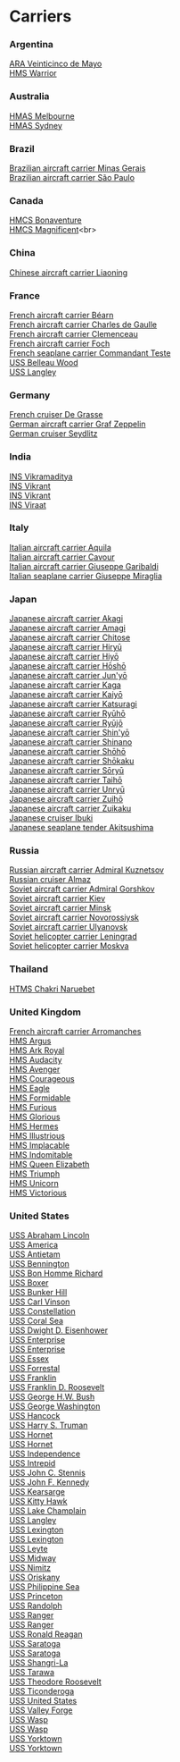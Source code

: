 # Carriers
### Argentina
[ARA Veinticinco de Mayo](https://en.wikipedia.org/wiki/ARA_Veinticinco_de_Mayo_(V-2))<br>
[HMS Warrior](https://en.wikipedia.org/wiki/HMS_Warrior_(R31))<br>
### Australia
[HMAS Melbourne](https://en.wikipedia.org/wiki/HMAS_Melbourne_(R21))<br>
[HMAS Sydney](https://en.wikipedia.org/wiki/HMAS_Sydney_(R17))<br>
### Brazil
[Brazilian aircraft carrier Minas Gerais](https://en.wikipedia.org/wiki/Brazilian_aircraft_carrier_Minas_Gerais)<br>
[Brazilian aircraft carrier São Paulo](https://en.wikipedia.org/wiki/Brazilian_aircraft_carrier_S%C3%A3o_Paulo_(A12))<br>
### Canada
[HMCS Bonaventure](https://en.wikipedia.org/wiki/HMCS_Bonaventure)<br>
[HMCS Magnificent](https://en.wikipedia.org/wiki/HMCS_Magnificent_(CVL_21))<br>
### China
[Chinese aircraft carrier Liaoning](https://en.wikipedia.org/wiki/Chinese_aircraft_carrier_Liaoning)<br>
### France
[French aircraft carrier Béarn](https://en.wikipedia.org/wiki/French_aircraft_carrier_B%C3%A9arn)<br>
[French aircraft carrier Charles de Gaulle](https://en.wikipedia.org/wiki/French_aircraft_carrier_Charles_de_Gaulle)<br>
[French aircraft carrier Clemenceau](https://en.wikipedia.org/wiki/French_aircraft_carrier_Clemenceau_(R98))<br>
[French aircraft carrier Foch](https://en.wikipedia.org/wiki/French_aircraft_carrier_Foch_(R99))<br>
[French seaplane carrier Commandant Teste](https://en.wikipedia.org/wiki/French_seaplane_carrier_Commandant_Teste)<br>
[USS Belleau Wood](https://en.wikipedia.org/wiki/USS_Belleau_Wood_(CVL-24))<br>
[USS Langley](https://en.wikipedia.org/wiki/USS_Langley_(CVL-27))<br>
### Germany
[French cruiser De Grasse](https://en.wikipedia.org/wiki/French_cruiser_De_Grasse)<br>
[German aircraft carrier Graf Zeppelin](https://en.wikipedia.org/wiki/German_aircraft_carrier_Graf_Zeppelin)<br>
[German cruiser Seydlitz](https://en.wikipedia.org/wiki/German_cruiser_Seydlitz)<br>
### India
[INS Vikramaditya](https://en.wikipedia.org/wiki/INS_Vikramaditya)<br>
[INS Vikrant](https://en.wikipedia.org/wiki/INS_Vikrant_(R11))<br>
[INS Vikrant](https://en.wikipedia.org/wiki/INS_Vikrant_(2013))<br>
[INS Viraat](https://en.wikipedia.org/wiki/INS_Viraat)<br>
### Italy
[Italian aircraft carrier Aquila](https://en.wikipedia.org/wiki/Italian_aircraft_carrier_Aquila)<br>
[Italian aircraft carrier Cavour](https://en.wikipedia.org/wiki/Italian_aircraft_carrier_Cavour)<br>
[Italian aircraft carrier Giuseppe Garibaldi](https://en.wikipedia.org/wiki/Italian_aircraft_carrier_Giuseppe_Garibaldi)<br>
[Italian seaplane carrier Giuseppe Miraglia](https://en.wikipedia.org/wiki/Italian_seaplane_carrier_Giuseppe_Miraglia)<br>
### Japan
[Japanese aircraft carrier Akagi](https://en.wikipedia.org/wiki/Japanese_aircraft_carrier_Akagi)<br>
[Japanese aircraft carrier Amagi](https://en.wikipedia.org/wiki/Japanese_aircraft_carrier_Amagi)<br>
[Japanese aircraft carrier Chitose](https://en.wikipedia.org/wiki/Japanese_aircraft_carrier_Chitose)<br>
[Japanese aircraft carrier Hiryū](https://en.wikipedia.org/wiki/Japanese_aircraft_carrier_Hiryū)<br>
[Japanese aircraft carrier Hiyō](https://en.wikipedia.org/wiki/Japanese_aircraft_carrier_Hiy%C5%8D)<br>
[Japanese aircraft carrier Hōshō](https://en.wikipedia.org/wiki/Japanese_aircraft_carrier_H%C5%8Dsh%C5%8D)<br>
[Japanese aircraft carrier Jun'yō](https://en.wikipedia.org/wiki/Japanese_aircraft_carrier_Jun%27y%C5%8D)<br>
[Japanese aircraft carrier Kaga](https://en.wikipedia.org/wiki/Japanese_aircraft_carrier_Kaga)<br>
[Japanese aircraft carrier Kaiyō](https://en.wikipedia.org/wiki/Japanese_aircraft_carrier_Kaiy%C5%8D)<br>
[Japanese aircraft carrier Katsuragi](https://en.wikipedia.org/wiki/Japanese_aircraft_carrier_Katsuragi)<br>
[Japanese aircraft carrier Ryūhō](https://en.wikipedia.org/wiki/Japanese_aircraft_carrier_Ry%C5%ABh%C5%8D)<br>
[Japanese aircraft carrier Ryūjō](https://en.wikipedia.org/wiki/Japanese_aircraft_carrier_Ry%C5%ABj%C5%8D)<br>
[Japanese aircraft carrier Shin'yō](https://en.wikipedia.org/wiki/Japanese_aircraft_carrier_Shin%27y%C5%8D)<br>
[Japanese aircraft carrier Shinano](https://en.wikipedia.org/wiki/Japanese_aircraft_carrier_Shinano)<br>
[Japanese aircraft carrier Shōhō](https://en.wikipedia.org/wiki/Japanese_aircraft_carrier_Sh%C5%8Dh%C5%8D)<br>
[Japanese aircraft carrier Shōkaku](https://en.wikipedia.org/wiki/Japanese_aircraft_carrier_Sh%C5%8Dkaku)<br>
[Japanese aircraft carrier Sōryū](https://en.wikipedia.org/wiki/Japanese_aircraft_carrier_S%C5%8Dry%C5%AB)<br>
[Japanese aircraft carrier Taihō](https://en.wikipedia.org/wiki/Japanese_aircraft_carrier_Taih%C5%8D)<br>
[Japanese aircraft carrier Unryū](https://en.wikipedia.org/wiki/Japanese_aircraft_carrier_Unry%C5%AB)<br>
[Japanese aircraft carrier Zuihō](https://en.wikipedia.org/wiki/Japanese_aircraft_carrier_Zuih%C5%8D)<br>
[Japanese aircraft carrier Zuikaku](https://en.wikipedia.org/wiki/Japanese_aircraft_carrier_Zuikaku)<br>
[Japanese cruiser Ibuki](https://en.wikipedia.org/wiki/Japanese_cruiser_Ibuki_(1943))<br>
[Japanese seaplane tender Akitsushima](https://en.wikipedia.org/wiki/Japanese_seaplane_tender_Akitsushima)<br>
### Russia
[Russian aircraft carrier Admiral Kuznetsov](https://en.wikipedia.org/wiki/Russian_aircraft_carrier_Admiral_Kuznetsov)<br>
[Russian cruiser Almaz](https://en.wikipedia.org/wiki/Russian_cruiser_Almaz)<br>
[Soviet aircraft carrier Admiral Gorshkov](https://en.wikipedia.org/wiki/Soviet_aircraft_carrier_Admiral_Gorshkov)<br>
[Soviet aircraft carrier Kiev](https://en.wikipedia.org/wiki/Soviet_aircraft_carrier_Kiev)<br>
[Soviet aircraft carrier Minsk](https://en.wikipedia.org/wiki/Soviet_aircraft_carrier_Minsk)<br>
[Soviet aircraft carrier Novorossiysk](https://en.wikipedia.org/wiki/Soviet_aircraft_carrier_Novorossiysk)<br>
[Soviet aircraft carrier Ulyanovsk](https://en.wikipedia.org/wiki/Soviet_aircraft_carrier_Ulyanovsk)<br>
[Soviet helicopter carrier Leningrad](https://en.wikipedia.org/wiki/Soviet_helicopter_carrier_Leningrad)<br>
[Soviet helicopter carrier Moskva](https://en.wikipedia.org/wiki/Soviet_helicopter_carrier_Moskva)<br>
### Thailand
[HTMS Chakri Naruebet](https://en.wikipedia.org/wiki/HTMS_Chakri_Naruebet)<br>
### United Kingdom
[French aircraft carrier Arromanches](https://en.wikipedia.org/wiki/French_aircraft_carrier_Arromanches_(R95))<br>
[HMS Argus](https://en.wikipedia.org/wiki/HMS_Argus_(I49))<br>
[HMS Ark Royal](https://en.wikipedia.org/wiki/HMS_Ark_Royal_(91))<br>
[HMS Audacity](https://en.wikipedia.org/wiki/HMS_Audacity)<br>
[HMS Avenger](https://en.wikipedia.org/wiki/HMS_Avenger_(D14))<br>
[HMS Courageous](https://en.wikipedia.org/wiki/HMS_Courageous_(50))<br>
[HMS Eagle](https://en.wikipedia.org/wiki/HMS_Eagle_(1918))<br>
[HMS Formidable](https://en.wikipedia.org/wiki/HMS_Formidable_(67))<br>
[HMS Furious](https://en.wikipedia.org/wiki/HMS_Furious_(47))<br>
[HMS Glorious](https://en.wikipedia.org/wiki/HMS_Glorious)<br>
[HMS Hermes](https://en.wikipedia.org/wiki/HMS_Hermes_(95))<br>
[HMS Illustrious](https://en.wikipedia.org/wiki/HMS_Illustrious_(87))<br>
[HMS Implacable](https://en.wikipedia.org/wiki/HMS_Implacable_(R86))<br>
[HMS Indomitable](https://en.wikipedia.org/wiki/HMS_Indomitable_(92))<br>
[HMS Queen Elizabeth](https://en.wikipedia.org/wiki/HMS_Queen_Elizabeth)<br>
[HMS Triumph](https://en.wikipedia.org/wiki/HMS_Triumph_(R16))<br>
[HMS Unicorn](https://en.wikipedia.org/wiki/HMS_Unicorn_(I72))<br>
[HMS Victorious](https://en.wikipedia.org/wiki/HMS_Victorious_(R38))<br>
### United States
[USS Abraham Lincoln](https://en.wikipedia.org/wiki/USS_Abraham_Lincoln_(CVN-72))<br>
[USS America](https://en.wikipedia.org/wiki/USS_America_(CV-66))<br>
[USS Antietam](https://en.wikipedia.org/wiki/USS_Antietam_(CV-36))<br>
[USS Bennington](https://en.wikipedia.org/wiki/USS_Bennington_(CV-20))<br>
[USS Bon Homme Richard](https://en.wikipedia.org/wiki/USS_Bon_Homme_Richard_(CV-31))<br>
[USS Boxer](https://en.wikipedia.org/wiki/USS_Boxer_(CV-21))<br>
[USS Bunker Hill](https://en.wikipedia.org/wiki/USS_Bunker_Hill_(CV-17))<br>
[USS Carl Vinson](https://en.wikipedia.org/wiki/USS_Carl_Vinson)<br>
[USS Constellation](https://en.wikipedia.org/wiki/USS_Constellation_(CV-64))<br>
[USS Coral Sea](https://en.wikipedia.org/wiki/USS_Coral_Sea_(CV-43))<br>
[USS Dwight D. Eisenhower](https://en.wikipedia.org/wiki/USS_Dwight_D._Eisenhower)<br>
[USS Enterprise](https://en.wikipedia.org/wiki/USS_Enterprise_(CV-6))<br>
[USS Enterprise](https://en.wikipedia.org/wiki/USS_Enterprise_(CVN-65))<br>
[USS Essex](https://en.wikipedia.org/wiki/USS_Essex_(CV-9))<br>
[USS Forrestal](https://en.wikipedia.org/wiki/USS_Forrestal_(CV-59))<br>
[USS Franklin](https://en.wikipedia.org/wiki/USS_Franklin_(CV-13))<br>
[USS Franklin D. Roosevelt](https://en.wikipedia.org/wiki/USS_Franklin_D._Roosevelt_(CV-42))<br>
[USS George H.W. Bush](https://en.wikipedia.org/wiki/USS_George_H.W._Bush)<br>
[USS George Washington](https://en.wikipedia.org/wiki/USS_George_Washington_(CVN-73))<br>
[USS Hancock](https://en.wikipedia.org/wiki/USS_Hancock_(CV-19))<br>
[USS Harry S. Truman](https://en.wikipedia.org/wiki/USS_Harry_S._Truman)<br>
[USS Hornet](https://en.wikipedia.org/wiki/USS_Hornet_(CV-8))<br>
[USS Hornet](https://en.wikipedia.org/wiki/USS_Hornet_(CV-12))<br>
[USS Independence](https://en.wikipedia.org/wiki/USS_Independence_(CV-62))<br>
[USS Intrepid](https://en.wikipedia.org/wiki/USS_Intrepid_(CV-11))<br>
[USS John C. Stennis](https://en.wikipedia.org/wiki/USS_John_C._Stennis)<br>
[USS John F. Kennedy](https://en.wikipedia.org/wiki/USS_John_F._Kennedy_(CV-67))<br>
[USS Kearsarge](https://en.wikipedia.org/wiki/USS_Kearsarge_(CV-33))<br>
[USS Kitty Hawk](https://en.wikipedia.org/wiki/USS_Kitty_Hawk_(CV-63))<br>
[USS Lake Champlain](https://en.wikipedia.org/wiki/USS_Lake_Champlain_(CV-39))<br>
[USS Langley](https://en.wikipedia.org/wiki/USS_Langley_(CV-1))<br>
[USS Lexington](https://en.wikipedia.org/wiki/USS_Lexington_(CV-2))<br>
[USS Lexington](https://en.wikipedia.org/wiki/USS_Lexington_(CV-16))<br>
[USS Leyte](https://en.wikipedia.org/wiki/USS_Leyte_(CV-32))<br>
[USS Midway](https://en.wikipedia.org/wiki/USS_Midway_(CV-41))<br>
[USS Nimitz](https://en.wikipedia.org/wiki/USS_Nimitz)<br>
[USS Oriskany](https://en.wikipedia.org/wiki/USS_Oriskany_(CV-34))<br>
[USS Philippine Sea](https://en.wikipedia.org/wiki/USS_Philippine_Sea_(CV-47))<br>
[USS Princeton](https://en.wikipedia.org/wiki/USS_Princeton_(CV-37))<br>
[USS Randolph](https://en.wikipedia.org/wiki/USS_Randolph_(CV-15))<br>
[USS Ranger](https://en.wikipedia.org/wiki/USS_Ranger_(CV-4))<br>
[USS Ranger](https://en.wikipedia.org/wiki/USS_Ranger_(CV-61))<br>
[USS Ronald Reagan](https://en.wikipedia.org/wiki/USS_Ronald_Reagan)<br>
[USS Saratoga](https://en.wikipedia.org/wiki/USS_Saratoga_(CV-3))<br>
[USS Saratoga](https://en.wikipedia.org/wiki/USS_Saratoga_(CV-60))<br>
[USS Shangri-La](https://en.wikipedia.org/wiki/USS_Shangri-La_(CV-38))<br>
[USS Tarawa](https://en.wikipedia.org/wiki/USS_Tarawa_(CV-40))<br>
[USS Theodore Roosevelt](https://en.wikipedia.org/wiki/USS_Theodore_Roosevelt_(CVN-71))<br>
[USS Ticonderoga](https://en.wikipedia.org/wiki/USS_Ticonderoga_(CV-14))<br>
[USS United States](https://en.wikipedia.org/wiki/USS_United_States_(CVA-58))<br>
[USS Valley Forge](https://en.wikipedia.org/wiki/USS_Valley_Forge_(CV-45))<br>
[USS Wasp](https://en.wikipedia.org/wiki/USS_Wasp_(CV-7))<br>
[USS Wasp](https://en.wikipedia.org/wiki/USS_Wasp_(CV-18))<br>
[USS Yorktown](https://en.wikipedia.org/wiki/USS_Yorktown_(CV-5))<br>
[USS Yorktown](https://en.wikipedia.org/wiki/USS_Yorktown_(CV-10))<br>
